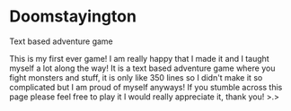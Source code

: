 # Doomstayington
Text based adventure game

This is my first ever game! I am really happy that I made it and I taught myself a lot along the way! It is a text based adventure game where you fight monsters and stuff, it is only like 350 lines so I didn't make it so complicated but I am proud of myself anyways! If you stumble across this page please feel free to play it I would really appreciate it, thank you! >.> 
